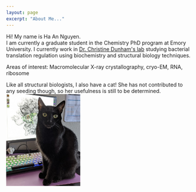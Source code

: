```yaml
---
layout: page
excerpt: "About Me..."
---
```


Hi! My name is Ha An Nguyen. <br> 
I am currently a graduate student in the Chemistry PhD program at Emory University. 
I currently work in [Dr. Christine Dunham's lab](http://www.biochem.emory.edu/dunham/) studying bacterial translation regulation using biochemistry and structural biology techniques. 

Areas of interest: Macromolecular X-ray crystallography, cryo-EM, RNA, ribosome

Like all structural biologists, I also have a cat! She has not contributed to any seeding though, so her usefulness is still to be determined. <br> 
<img src="images/ribo-cat.jpg" alt="best cat" style="width:200px">


